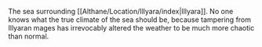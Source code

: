The sea surrounding [[Althane/Location/Illyara/index|Illyara]]. No one knows what the true climate of the sea should be, because tampering from Illyaran mages has irrevocably altered the weather to be much more chaotic than normal.
